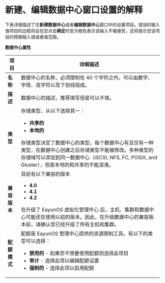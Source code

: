 # 新建、编辑数据中心窗口设置的解释

下表详细描述了在**新建数据中心**或者**编辑数据中心**窗口中的设置项目。错误的输入值项目的边框将会在您点击**确定**时变为橙色表示该输入不被接受，还将提示您该项目的预期输入值或者值范围。

**数据中心属性**

|项目|详细描述|
|----|--------|
|**名称**|数据中心的名称，必须限制在 40  个字符之内，可以由数字、字母、连字符以及下划线组成。|
|**描述**|数据中心的描述，推荐填写但是可以不填。|
|**类型**|存储类型，从以下选择其一：<ul><li>**共享的**</li><li>**本地的**</li></ul>存储类型决定了数据中心的类型，每个数据中心有且仅有一种类型，在数据中心创建之后存储类型不能被修改。多种类型的存储域可以添加到同一数据中心（iSCSI, NFS, FC, POSIX, and Gluster），但是本地的和共享的不能混淆。
|**兼容版本**|目前有以下兼容的版本<ul><li>**4.0**</li><li>**4.1**</li><li>**4.2**</li></ul>在升级了 EayunOS 虚拟化管理中心 后，主机、集群和数据中心可能还在使用以前的版本。因此，在升级数据中心的兼容版本前，请确认您已经升级了所有主机和集群。 |
|**配额模式**|配额是 EayunOS  管理中心提供的资源限制工具。有以下的类型可以选择：<ul><li>**禁用的** - 如果您不想要使用配额则选择此项目</li><li>**审计** - 选择此项以编辑配额设置</li><li>**强制的** - 选择此项以启用配额</li></ul>|

